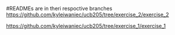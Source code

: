 #READMEs are in theri respoctive branches
https://github.com/kyleiwaniec/ucb205/tree/exercise_2/exercise_2 

https://github.com/kyleiwaniec/ucb205/tree/exercise_1/exercise_1
